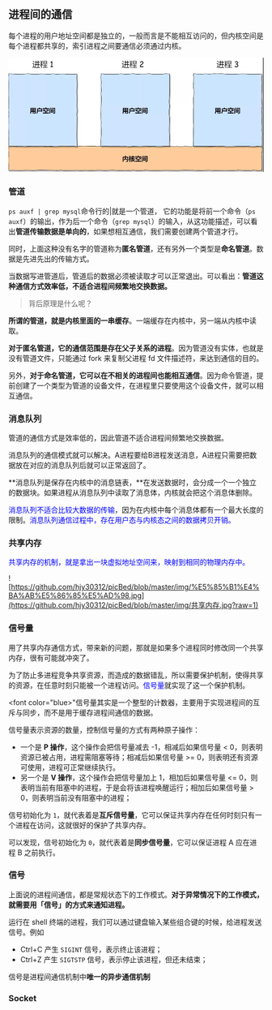## 进程间的通信

每个进程的用户地址空间都是独立的，一般而言是不能相互访问的，但内核空间是每个进程都共享的，索引进程之间要通信必须通过内核。

![](https://github.com/hjy30312/picBed/blob/master/img/微信图片_20200827223444.jpg?raw=1)



### 管道

`ps auxf | grep mysql`命令行的|就是一个管道， 它的功能是将前一个命令（`ps auxf`）的输出，作为后一个命令（`grep mysql`）的输入，从这功能描述，可以看出**管道传输数据是单向的**，如果想相互通信，我们需要创建两个管道才行。 



同时，上面这种没有名字的管道称为**匿名管道**，还有另外一个类型是**命名管道**。数据是先进先出的传输方式。

当数据写进管道后，管道后的数据必须被读取才可以正常退出。可以看出：**管道这种通信方式效率低，不适合进程间频繁地交换数据。**



>背后原理是什么呢？

**所谓的管道，就是内核里面的一串缓存**。一端缓存在内核中，另一端从内核中读取。 



**对于匿名管道，它的通信范围是存在父子关系的进程**。因为管道没有实体，也就是没有管道文件，只能通过 fork 来复制父进程 fd 文件描述符，来达到通信的目的。

另外，**对于命名管道，它可以在不相关的进程间也能相互通信**。因为命令管道，提前创建了一个类型为管道的设备文件，在进程里只要使用这个设备文件，就可以相互通信。

### 消息队列

管道的通信方式是效率低的，因此管道不适合进程间频繁地交换数据。

消息队列的通信模式就可以解决。A进程要给B进程发送消息，A进程只需要把数据放在对应的消息队列后就可以正常返回了。

**消息队列是保存在内核中的消息链表，**在发送数据时，会分成一个一个独立的数据块。如果进程从消息队列中读取了消息体，内核就会把这个消息体删除。

<font color="blue">消息队列不适合比较大数据的传输</font>，因为在内核中每个消息体都有一个最大长度的限制。<font color="blue">消息队列通信过程中，存在用户态与内核态之间的数据拷贝开销。</font>



### 共享内存

<font color="blue">共享内存的机制，就是拿出一块虚拟地址空间来，映射到相同的物理内存中。</font>

![https://github.com/hjy30312/picBed/blob/master/img/%E5%85%B1%E4%BA%AB%E5%86%85%E5%AD%98.jpg](https://github.com/hjy30312/picBed/blob/master/img/共享内存.jpg?raw=1)

 



### 信号量

用了共享内存通信方式，带来新的问题，那就是如果多个进程同时修改同一个共享内存，很有可能就冲突了。

为了防止多进程竞争共享资源，而造成的数据错乱，所以需要保护机制，使得共享的资源，在任意时刻只能被一个进程访问。<font color="blue">信号量</font>就实现了这一个保护机制。



<font color="blue>"信号量其实是一个整型的计数器，主要用于实现进程间的互斥与同步，而不是用于缓存进程间通信的数据</font>。

信号量表示资源的数量，控制信号量的方式有两种原子操作：

- 一个是 **P 操作**，这个操作会把信号量减去 -1，相减后如果信号量 < 0，则表明资源已被占用，进程需阻塞等待；相减后如果信号量 >= 0，则表明还有资源可使用，进程可正常继续执行。
- 另一个是 **V 操作**，这个操作会把信号量加上 1，相加后如果信号量 <= 0，则表明当前有阻塞中的进程，于是会将该进程唤醒运行；相加后如果信号量 > 0，则表明当前没有阻塞中的进程；

 

信号初始化为 `1`，就代表着是**互斥信号量**，它可以保证共享内存在任何时刻只有一个进程在访问，这就很好的保护了共享内存。 

 可以发现，信号初始化为 `0`，就代表着是**同步信号量**，它可以保证进程 A 应在进程 B 之前执行。



### 信号

 上面说的进程间通信，都是常规状态下的工作模式。**对于异常情况下的工作模式，就需要用「信号」的方式来通知进程。** 



运行在 shell 终端的进程，我们可以通过键盘输入某些组合键的时候，给进程发送信号。例如

- Ctrl+C 产生 `SIGINT` 信号，表示终止该进程；
- Ctrl+Z 产生 `SIGTSTP` 信号，表示停止该进程，但还未结束；



 信号是进程间通信机制中**唯一的异步通信机制** 



### Socket


